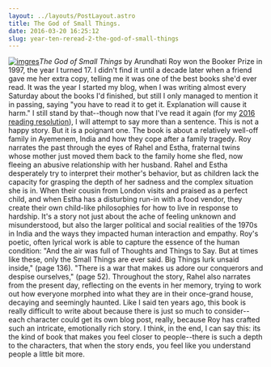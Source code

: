 ```yaml
---
layout: ../layouts/PostLayout.astro
title: The God of Small Things.
date: 2016-03-20 16:25:12
slug: year-ten-reread-2-the-god-of-small-things
---
```


[![imgres](http://akindoflibrary.com/wp-content/uploads/2016/03/imgres.jpg)](http://akindoflibrary.com/wp-content/uploads/2016/03/imgres.jpg)_The God of Small Things_ by Arundhati Roy won the Booker Prize in 1997, the year I turned 17. I didn't find it until a decade later when a friend gave me her extra copy, telling me it was one of the best books she'd ever read. It was the year I started my blog, when I was writing almost every Saturday about the books I'd finished, but still I only managed to mention it in passing, saying "you have to read it to get it. Explanation will cause it harm." I still stand by that--though now that I've read it again (for my [2016 reading resolution](http://akindoflibrary.com/decades-worth-rereading-favorites-blogs-tenth-year/)), I will attempt to say more than a sentence. This is not a happy story. But it is a poignant one. The book is about a relatively well-off family in Ayemenem, India and how they cope after a family tragedy. Roy narrates the past through the eyes of Rahel and Estha, fraternal twins whose mother just moved them back to the family home she fled, now fleeing an abusive relationship with her husband. Rahel and Estha desperately try to interpret their mother's behavior, but as children lack the capacity for grasping the depth of her sadness and the complex situation she is in. When their cousin from London visits and praised as a perfect child, and when Estha has a disturbing run-in with a food vendor, they create their own child-like philosophies for how to live in response to hardship. It's a story not just about the ache of feeling unknown and misunderstood, but also the larger political and social realities of the 1970s in India and the ways they impacted human interaction and empathy. Roy's poetic, often lyrical work is able to capture the essence of the human condition: "And the air was full of Thoughts and Things to Say. But at times like these, only the Small Things are ever said. Big Things lurk unsaid inside," (page 136). "There is a war that makes us adore our conquerors and despise ourselves," (page 52). Throughout the story, Rahel also narrates from the present day, reflecting on the events in her memory, trying to work out how everyone morphed into what they are in their once-grand house, decaying and seemingly haunted. Like I said ten years ago, this book is really difficult to write about because there is just so much to consider--each character could get its own blog post, really, because Roy has crafted such an intricate, emotionally rich story. I think, in the end, I can say this: its the kind of book that makes you feel closer to people--there is such a depth to the characters, that when the story ends, you feel like you understand people a little bit more.